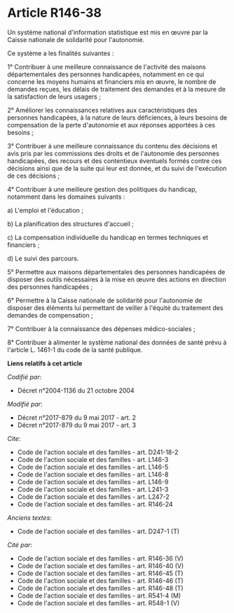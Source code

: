 # Article R146-38

Un système national d'information statistique est mis en œuvre par la Caisse nationale de solidarité pour l'autonomie.

Ce système a les finalités suivantes :

1° Contribuer à une meilleure connaissance de l'activité des maisons départementales des personnes handicapées, notamment en
ce qui concerne les moyens humains et financiers mis en œuvre, le nombre de demandes reçues, les délais de traitement des
demandes et à la mesure de la satisfaction de leurs usagers ;

2° Améliorer les connaissances relatives aux caractéristiques des personnes handicapées, à la nature de leurs déficiences, à
leurs besoins de compensation de la perte d'autonomie et aux réponses apportées à ces besoins ;

3° Contribuer à une meilleure connaissance du contenu des décisions et avis pris par les commissions des droits et de
l'autonomie des personnes handicapées, des recours et des contentieux éventuels formés contre ces décisions ainsi que de la
suite qui leur est donnée, et du suivi de l'exécution de ces décisions ;

4° Contribuer à une meilleure gestion des politiques du handicap, notamment dans les domaines suivants :

a) L'emploi et l'éducation ;

b) La planification des structures d'accueil ;

c) La compensation individuelle du handicap en termes techniques et financiers ;

d) Le suivi des parcours.

5° Permettre aux maisons départementales des personnes handicapées de disposer des outils nécessaires à la mise en œuvre des
actions en direction des personnes handicapées ;

6° Permettre à la Caisse nationale de solidarité pour l'autonomie de disposer des éléments lui permettant de veiller à
l'équité du traitement des demandes de compensation ;

7° Contribuer à la connaissance des dépenses médico-sociales ;

8° Contribuer à alimenter le système national des données de santé prévu à l'article L. 1461-1 du code de la santé publique.

**Liens relatifs à cet article**

_Codifié par_:

  - Décret n°2004-1136 du 21 octobre 2004

_Modifié par_:

  - Décret n°2017-879 du 9 mai 2017 - art. 2
  - Décret n°2017-879 du 9 mai 2017 - art. 3

_Cite_:

  - Code de l'action sociale et des familles - art. D241-18-2
  - Code de l'action sociale et des familles - art. L146-3
  - Code de l'action sociale et des familles - art. L146-5
  - Code de l'action sociale et des familles - art. L146-8
  - Code de l'action sociale et des familles - art. L146-9
  - Code de l'action sociale et des familles - art. L241-3
  - Code de l'action sociale et des familles - art. L247-2
  - Code de l'action sociale et des familles - art. R146-24

_Anciens textes_:

  - Code de l'action sociale et des familles - art. D247-1 (T)

_Cité par_:

  - Code de l'action sociale et des familles - art. R146-36 (V)
  - Code de l'action sociale et des familles - art. R146-40 (V)
  - Code de l'action sociale et des familles - art. R146-45 (T)
  - Code de l'action sociale et des familles - art. R146-46 (T)
  - Code de l'action sociale et des familles - art. R146-48 (T)
  - Code de l'action sociale et des familles - art. R541-4 (M)
  - Code de l'action sociale et des familles - art. R548-1 (V)
